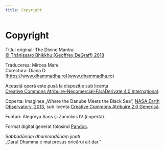 ```yaml
---
title: Copyright
---
```


# Copyright

Titlul original: The Divine Mantra  
[© Ṭhānissaro Bhikkhu (Geoffrey DeGraff) 2018](https://www.dhammatalks.org/)

Traducerea: Mircea Mare  
Corectura: Diana D.  
[https://www.dhammadha.ro](www.dhammadha.ro)  

Această operă este pusă la dispoziţie sub licenţa  
[Creative Commons Atribuire-Necomercial-FărăDerivate 4.0 Internațional](http://creativecommons.org/licenses/by-nc-nd/4.0/deed.ro).

Coperta: Imaginea „Where the Danube Meets the Black Sea”, [NASA Earth Observatory, 2013](https://earthobservatory.nasa.gov/images/80459/where-the-danube-meets-the-black-sea), sub licența [Creative Commons Atribuire 2.0 Generică](https://creativecommons.org/licenses/by/2.0/deed.ro).

Fonturi: Alegreya Sans și Zamolxis IV (copertă).

Format digital generat folosind [Pandoc](https://pandoc.org/).

*Sabbadānaṃ dhammadānaṃ jinati*  
„Darul Dhamma e mai presus oricărui alt dar.”
